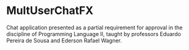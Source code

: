 # MultUserChatFX
Chat application presented as a partial requirement for approval in the discipline of Programming Language II, taught by professors Eduardo Pereira de Sousa and Ederson Rafael Wagner.
